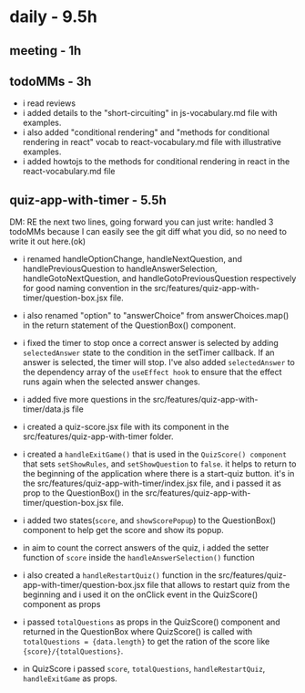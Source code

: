 # daily - 9.5h

## meeting - 1h

## todoMMs - 3h
* i read reviews
* i added details to the "short-circuiting" in js-vocabulary.md file with examples.
* i also added "conditional rendering" and "methods for conditional rendering in react" vocab to react-vocabulary.md file with illustrative examples.
* i added howtojs to the methods for conditional rendering in react in the react-vocabulary.md file

## quiz-app-with-timer - 5.5h

DM: RE the next two lines, going forward you can just write: handled 3 todoMMs because I can easily see the git diff what you did, so no need to write it out here.(ok) 
* i renamed handleOptionChange, handleNextQuestion, and handlePreviousQuestion to handleAnswerSelection, handleGotoNextQuestion, and handleGotoPreviousQuestion respectively for good naming convention in the src/features/quiz-app-with-timer/question-box.jsx file.
* i also renamed "option" to "answerChoice" from answerChoices.map() in the return statement of the QuestionBox() component.

* i fixed the timer to stop once a correct answer is selected by adding `selectedAnswer` state to the condition in the setTimer callback. If an answer is selected, the timer will stop. I've also added `selectedAnswer` to the dependency array of the `useEffect hook` to ensure that the effect runs again when the selected answer changes.
* i added five more questions in the src/features/quiz-app-with-timer/data.js file
* i created a quiz-score.jsx file with its component in the src/features/quiz-app-with-timer folder.
* i created a `handleExitGame()` that is used in the `QuizScore() component` that sets `setShowRules`, and `setShowQuestion` to `false`. it helps to return to the beginning of the application where there is a start-quiz button. it's in the src/features/quiz-app-with-timer/index.jsx file, and i passed it as prop to the QuestionBox() in the src/features/quiz-app-with-timer/question-box.jsx file.
* i added two states(`score`, and `showScorePopup`) to the QuestionBox() component to help get the score and show its popup.
* in aim to count the correct answers of the quiz, i added the setter function of `score` inside the  `handleAnswerSelection()` function
* i also created a `handleRestartQuiz()` function in the src/features/quiz-app-with-timer/question-box.jsx file that allows to restart quiz from the beginning and i used it on the onClick event in the QuizScore() component as props
* i passed `totalQuestions` as props in the QuizScore() component and returned in the QuestionBox where  QuizScore() is called with `totalQuestions = {data.length}` to get the ration of the score like `{score}/{totalQuestions}`.
* in QuizScore i passed `score`, `totalQuestions`, `handleRestartQuiz`, `handleExitGame` as props.